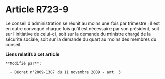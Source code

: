 # Article R723-9

Le conseil d'administration se réunit au moins une fois par trimestre ; il est en outre convoqué chaque fois qu'il est
nécessaire par son président, soit sur l'initiative de celui-ci, soit sur la demande du ministre chargé de la sécurité
sociale, soit sur la demande du quart au moins des membres du conseil.

**Liens relatifs à cet article**

	**Modifié par**:

	  - Décret n°2009-1387 du 11 novembre 2009 - art. 3

